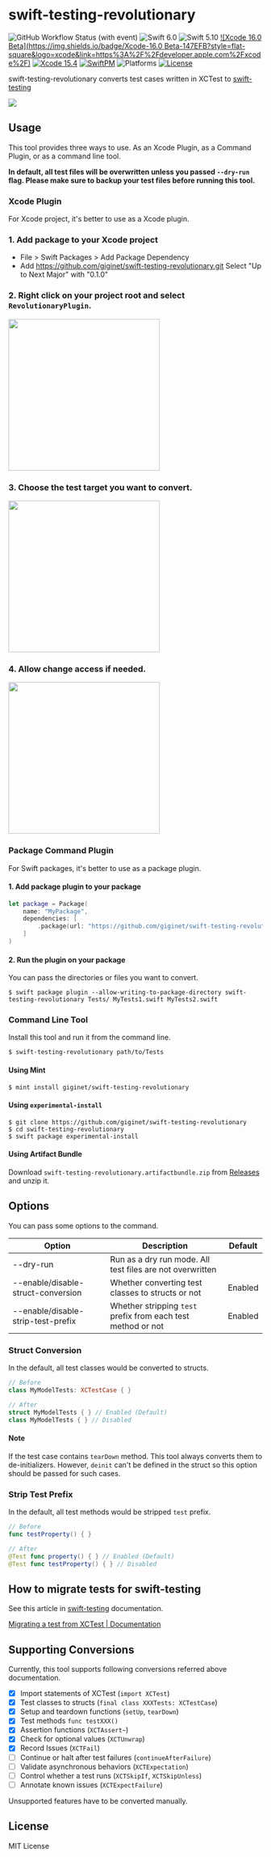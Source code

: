 # swift-testing-revolutionary

![GitHub Workflow Status (with event)](https://img.shields.io/github/actions/workflow/status/giginet/swift-testing-revolutionary/tests.yml?style=flat-square&logo=github)
![Swift 6.0](https://img.shields.io/badge/Swift-6.0-FA7343?logo=swift&style=flat-square)
![Swift 5.10](https://img.shields.io/badge/Swift-5.10-FA7343?logo=swift&style=flat-square)
[![Xcode 16.0 Beta](https://img.shields.io/badge/Xcode-16.0 Beta-147EFB?style=flat-square&logo=xcode&link=https%3A%2F%2Fdeveloper.apple.com%2Fxcode%2F)](https://developer.apple.com/xcode/)
[![Xcode 15.4](https://img.shields.io/badge/Xcode-15.4-147EFB?style=flat-square&logo=xcode&link=https%3A%2F%2Fdeveloper.apple.com%2Fxcode%2F)](https://developer.apple.com/xcode/)
[![SwiftPM](https://img.shields.io/badge/SwiftPM-compatible-green?logo=swift&style=flat-square)](https://swift.org/package-manager/) 
![Platforms](https://img.shields.io/badge/Platform-macOS-lightgray?logo=apple&style=flat-square)
[![License](https://img.shields.io/badge/License-MIT-darkgray?style=flat-square)
](https://github.com/giginet/Scipio/blob/main/LICENSE.md)

swift-testing-revolutionary converts test cases written in XCTest to [swift-testing](https://github.com/apple/swift-testing)

![](./Sources/swift-testing-revolutionary/swift-testing-revolutionary.docc/diff.png)


## Usage

This tool provides three ways to use. As an Xcode Plugin, as a Command Plugin, or as a command line tool.

**In default, all test files will be overwritten unless you passed `--dry-run` flag. Please make sure to backup your test files before running this tool.**

### Xcode Plugin

For Xcode project, it's better to use as a Xcode plugin.

### 1. Add package to your Xcode project

- File > Swift Packages > Add Package Dependency
- Add https://github.com/giginet/swift-testing-revolutionary.git Select "Up to Next Major" with "0.1.0"

### 2. Right click on your project root and select `RevolutionaryPlugin`.

<img src="./Sources/swift-testing-revolutionary/swift-testing-revolutionary.docc/run-plugin.png" width=300px>

### 3. Choose the test target you want to convert.

<img src="./Sources/swift-testing-revolutionary/swift-testing-revolutionary.docc/choose-target.png" width=300px>

### 4. Allow change access if needed.

<img src="./Sources/swift-testing-revolutionary/swift-testing-revolutionary.docc/permission.png" width=300px>

### Package Command Plugin

For Swift packages, it's better to use as a package plugin.

#### 1. Add package plugin to your package

```swift
let package = Package(
    name: "MyPackage",
    dependencies: [
        .package(url: "https://github.com/giginet/swift-testing-revolutionary", from: "0.1.0"),
    ]
)
```

#### 2. Run the plugin on your package

You can pass the directories or files you want to convert.

```console
$ swift package plugin --allow-writing-to-package-directory swift-testing-revolutionary Tests/ MyTests1.swift MyTests2.swift
```

### Command Line Tool

Install this tool and run it from the command line.

```console
$ swift-testing-revolutionary path/to/Tests
```

#### Using Mint

```console
$ mint install giginet/swift-testing-revolutionary 
```

#### Using `experimental-install`

```console
$ git clone https://github.com/giginet/swift-testing-revolutionary
$ cd swift-testing-revolutionary
$ swift package experimental-install
```

#### Using Artifact Bundle

Download `swift-testing-revolutionary.artifactbundle.zip` from [Releases](https://github.com/giginet/swift-testing-revolutionary/releases) and unzip it.

## Options

You can pass some options to the command.  

| Option                             | Description                                                  | Default |
|------------------------------------|--------------------------------------------------------------|---------|
| --dry-run                          | Run as a dry run mode. All test files are not overwritten    |         |
| --enable/disable-struct-conversion | Whether converting test classes to structs or not            | Enabled |
| --enable/disable-strip-test-prefix | Whether stripping `test` prefix from each test method or not | Enabled |

### Struct Conversion

In the default, all test classes would be converted to structs.

```swift
// Before
class MyModelTests: XCTestCase { }

// After
struct MyModelTests { } // Enabled (Default)
class MyModelTests { } // Disabled
```

#### Note

If the test case contains `tearDown` method. This tool always converts them to de-initializers.
However, `deinit` can't be defined in the struct so this option should be passed for such cases.

### Strip Test Prefix

In the default, all test methods would be stripped `test` prefix.

```swift
// Before
func testProperty() { }

// After
@Test func property() { } // Enabled (Default)
@Test func testProperty() { } // Disabled
```

## How to migrate tests for swift-testing

See this article in [swift-testing](https://github.com/apple/swift-testing) documentation.

[Migrating a test from XCTest | Documentation](https://swiftpackageindex.com/apple/swift-testing/main/documentation/testing/migratingfromxctest)

## Supporting Conversions

Currently, this tool supports following conversions referred above documentation.

- [x] Import statements of XCTest (`import XCTest`)
- [x] Test classes to structs (`final class XXXTests: XCTestCase`)
- [x] Setup and teardown functions (`setUp`, `tearDown`)
- [x] Test methods `func testXXX()`
- [x] Assertion functions (`XCTAssert~`)
- [x] Check for optional values (`XCTUnwrap`)
- [x] Record Issues (`XCTFail`)
- [ ] Continue or halt after test failures (`continueAfterFailure`)
- [ ] Validate asynchronous behaviors (`XCTExpectation`)
- [ ] Control whether a test runs (`XCTSkipIf`, `XCTSkipUnless`)
- [ ] Annotate known issues (`XCTExpectFailure`)

Unsupported features have to be converted manually.

## License

MIT License
